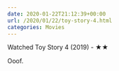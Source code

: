 ```yaml
---
date: 2020-01-22T21:12:39+00:00
url: /2020/01/22/toy-story-4.html
categories: Movies
---
```

Watched Toy Story 4 (2019) - ★★

Ooof.


